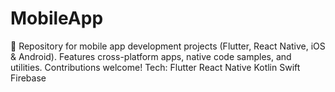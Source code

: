 # MobileApp
🚀 Repository for mobile app development projects (Flutter, React Native, iOS &amp; Android). Features cross-platform apps, native code samples, and utilities. Contributions welcome!  Tech: Flutter React Native Kotlin Swift Firebase
